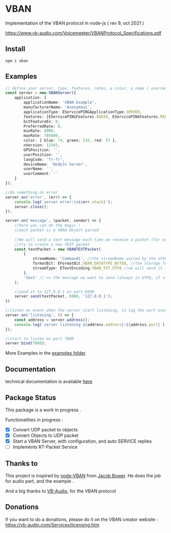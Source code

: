# VBAN
Implementation of the VBAN protocol in node-js ( rev 9, oct 2021 )

https://www.vb-audio.com/Voicemeeter/VBANProtocol_Specifications.pdf

## Install
```
npm i vban
```

## Examples
```typescript
// define your server, type, features, rates, a color, a name / username ... All are optionnal
const server = new VBANServer({
    application: {
        applicationName: 'VBAN Example',
        manufacturerName: 'Anonymous',
        applicationType: EServicePINGApplicationType.SERVER,
        features: [EServicePINGFeatures.AUDIO, EServicePINGFeatures.MIDI, EServicePINGFeatures.TXT, EServicePINGFeatures.SERIAL],
        bitFeatureEx: 0,
        PreferredRate: 0,
        minRate: 6000,
        maxRate: 705600,
        color: { blue: 74, green: 232, red: 57 },
        nVersion: 12345,
        GPSPosition: '',
        userPosition: '',
        langCode: 'fr-fr',
        deviceName: 'NodeJs Server',
        userName: '',
        userComment: ''
    }
});

//do something on error
server.on('error', (err) => {
    console.log(`server error:\n${err.stack}`);
    server.close();
});

server.on('message', (packet, sender) => {
    //here you can do the magic !
    //each packet is a VBAN Object parsed
    
    //We will send a text message each time we receive a packet (for example)
    //try to create a new TEXT packet
    const textPacket = new VBANTEXTPacket(
        {
            streamName: 'Command1', //the streamName waited by the other tool
            formatBit: EFormatBit.VBAN_DATATYPE_BYTE8, //the storage format, currently this is the only option available
            streamType: ETextEncoding.VBAN_TXT_UTF8 //we will send it in UTF8, most of VM Tools use UTF8
        },
        'test' // => the message we want to send (always in UTF8, if streamType is not UTF8, the library will convert)
    );

    //send it to 127.0.0.1 on port 6980
    server.send(textPacket, 6980, '127.0.0.1');
})

//listen on event when the server start listening, to log the port used
server.on('listening', () => {
    const address = server.address();
    console.log(`server listening ${address.address}:${address.port}`);
});

//start to listen on port 7000
server.bind(7000);
```

More Examples in the [examples folder](./examples)

## Documentation

technical documentation is available [here](https://thib3113.github.io/VBAN/)

## Package Status

This package is a work in progress .

Functionalities in progress :

- [X] Convert UDP packet to objects
- [X] Convert Objects to UDP packet
- [X] Start a VBAN Server, with configuration, and auto SERVICE replies
- [ ] Implements RT-Packet Service

## Thanks to
This project is inspired by [node-VBAN](https://github.com/JMJBower/node-VBAN) from [Jacob Bower](https://github.com/JMJBower).
He does the job for audio part, and the example .

And a big thanks to [VB-Audio](https://www.facebook.com/vbaudiosoftware), for the VBAN protocol

## Donations
If you want to do a donations, please do it on the VBAN creator website : https://vb-audio.com/Services/licensing.htm
